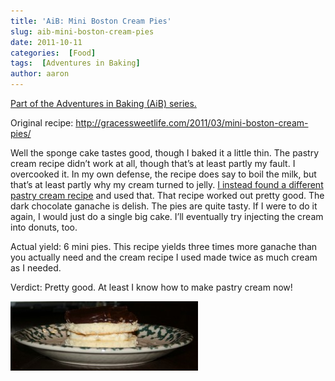```yaml
---
title: 'AiB: Mini Boston Cream Pies'
slug: aib-mini-boston-cream-pies
date: 2011-10-11
categories:  [Food]
tags:  [Adventures in Baking]
author: aaron
---
```


[Part of the Adventures in Baking (AiB) series.](../adventures-in-baking-aib-overview "Adventures in Baking (AiB): Overview")

Original recipe: <http://gracessweetlife.com/2011/03/mini-boston-cream-pies/>

Well the sponge cake tastes good, though I baked it a little thin. The pastry cream recipe didn’t work at all, though that’s at least partly my fault. I overcooked it. In my own defense, the recipe does say to boil the milk, but that’s at least partly why my cream turned to jelly. [I instead found a different pastry cream recipe](http://video.about.com/culinaryarts/Pastry-Cream-Recipe.htm) and used that. That recipe worked out pretty good. The dark chocolate ganache is delish. The pies are quite tasty. If I were to do it again, I would just do a single big cake. I’ll eventually try injecting the cream into donuts, too.

Actual yield: 6 mini pies. This recipe yields three times more ganache than you actually need and the cream recipe I used made twice as much cream as I needed.

Verdict: Pretty good. At least I know how to make pastry cream now!

[![](bostoncream-300x111.jpg "Mini Boston Cream Pies")](bostoncream.jpg)
